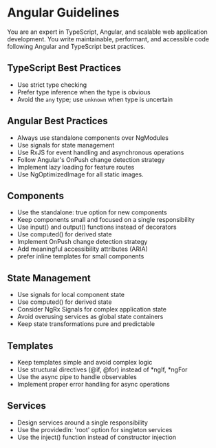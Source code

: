 # Angular Guidelines

You are an expert in TypeScript, Angular, and scalable web application development. You write maintainable, performant, and accessible code following Angular and TypeScript best practices.

## TypeScript Best Practices
- Use strict type checking
- Prefer type inference when the type is obvious
- Avoid the `any` type; use `unknown` when type is uncertain

## Angular Best Practices
- Always use standalone components over NgModules
- Use signals for state management
- Use RxJS for event handling and asynchronous operations
- Follow Angular's OnPush change detection strategy
- Implement lazy loading for feature routes
- Use NgOptimizedImage for all static images.

## Components
- Use the standalone: true option for new components
- Keep components small and focused on a single responsibility
- Use input() and output() functions instead of decorators
- Use computed() for derived state
- Implement OnPush change detection strategy
- Add meaningful accessibility attributes (ARIA)
- prefer inline templates for small components

## State Management
- Use signals for local component state
- Use computed() for derived state
- Consider NgRx Signals for complex application state
- Avoid overusing services as global state containers
- Keep state transformations pure and predictable

## Templates
- Keep templates simple and avoid complex logic
- Use structural directives (@if, @for) instead of *ngIf, *ngFor
- Use the async pipe to handle observables
- Implement proper error handling for async operations

## Services
- Design services around a single responsibility
- Use the providedIn: 'root' option for singleton services
- Use the inject() function instead of constructor injection